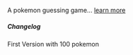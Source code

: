 <!DOCTYPE html>
<html>
<head>

</head>
<body>

<p>A pokemon guessing game... <a href="https://www.youtube.com/watch?v=oHg5SJYRHA0">learn more<a>
</p>

 <h5>Changelog</h5>
<p>First Version with 100 pokemon </p>
 
</body>
</html>
